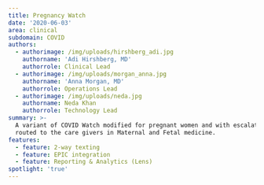 ```yaml
---
title: Pregnancy Watch
date: '2020-06-03'
area: clinical
subdomain: COVID
authors:
  - authorimage: /img/uploads/hirshberg_adi.jpg
    authorname: 'Adi Hirshberg, MD'
    authorrole: Clinical Lead
  - authorimage: /img/uploads/morgan_anna.jpg
    authorname: 'Anna Morgan, MD'
    authorrole: Operations Lead
  - authorimage: /img/uploads/neda.jpg
    authorname: Neda Khan
    authorrole: Technology Lead
summary: >-
  A variant of COVID Watch modified for pregnant women and with escalations
  routed to the care givers in Maternal and Fetal medicine. 
features:
  - feature: 2-way texting
  - feature: EPIC integration
  - feature: Reporting & Analytics (Lens)
spotlight: 'true'
---
```


